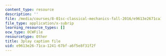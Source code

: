 ```yaml
---
content_type: resource
description: ''
file: /media/courses/8-01sc-classical-mechanics-fall-2016/e9613e2671ca124167bfa6f5e8f31f2f_CfTLS6YYPms.srt
file_type: application/x-subrip
learning_resource_types: []
ocw_type: OCWFile
resourcetype: Other
title: 3play caption file
uid: e9613e26-71ca-1241-67bf-a6f5e8f31f2f
---
```

